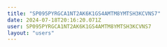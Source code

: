 ```yaml
---
title: "SP095PYRGCA1NT2AK6K1GS4AMTM8YMTSH3KCVNS7"
date: 2024-07-18T20:16:20.071Z
user: SP095PYRGCA1NT2AK6K1GS4AMTM8YMTSH3KCVNS7
layout: "users"
---
```

    